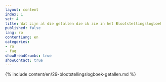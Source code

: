 ```yaml
---
layout: content
index: 1
set: 4
title: Wat zijn al die getallen die ik zie in het Blootstellingslogboek op mijn telefoon? 
published: false
lang: ro
contentLang: en
categories:
- ro
- faq
showBreadCrumbs: true
showContact: true
---
```

{% include content/en/29-blootstellingslogboek-getallen.md %}

